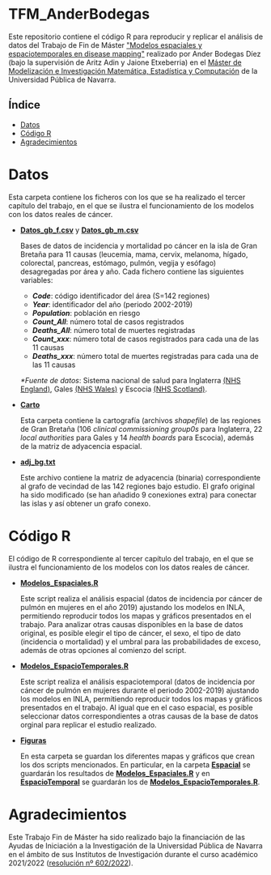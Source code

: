 # TFM_AnderBodegas
Este repositorio contiene el código R para reproducir y replicar el análisis de datos del Trabajo de Fin de Máster ["Modelos espaciales y espaciotemporales en disease mapping"](https://github.com/spatialstatisticsupna/TFM_AnderBodegas/blob/main/TFM_Ander_Bodegas.pdf) realizado por Ander Bodegas Díez (bajo la supervisión de Aritz Adin y Jaione Etxeberria) en el [Máster de Modelización e Investigación Matemática, Estadística y Computación](https://www.unavarra.es/sites/masteres/ciencias/modelizacion-invest-matematica/presentacion.html) de la Universidad Pública de Navarra.


## Índice

- [Datos](#Datos)
- [Código R](#Código-r)
- [Agradecimientos](#Agradecimientos)


# Datos

Esta carpeta contiene los ficheros con los que se ha realizado el tercer capítulo del trabajo, en el que se ilustra el funcionamiento de los modelos con los datos reales de cáncer.

- [**Datos_gb_f.csv**](https://github.com/spatialstatisticsupna/TFM_AnderBodegas/blob/main/Datos/Datos_gb_f.csv) y [**Datos_gb_m.csv**](https://github.com/spatialstatisticsupna/TFM_AnderBodegas/blob/main/Datos/Datos_gb_m.csv)

  Bases de datos de incidencia y mortalidad po cáncer en la isla de Gran Bretaña para 11 causas (leucemia, mama, cervix, melanoma, hígado, colorectal, pancreas, estómago, pulmón, vegija y esófago) desagregadas por área y año. Cada fichero contiene las siguientes variables:
  
    - **_Code_**: código identificador del área (S=142 regiones)
    - **_Year_**: identificador del año (periodo 2002-2019)
    - **_Population_**: población en riesgo
    - **_Count_All_**: número total de casos registrados
    - **_Deaths_All_**: número total de muertes registradas
    - **_Count_xxx_**: número total de casos registrados para cada una de las 11 causas 
    - **_Deaths_xxx_**: número total de muertes registradas para cada una de las 11 causas

  _*Fuente de datos_: Sistema nacional de salud para Inglaterra [(NHS England)](https://www.cancerdata.nhs.uk/incidence_and_mortality), Gales [(NHS Wales)](https://phw.nhs.wales/services-and-teams/welsh-cancer-intelligence-and-surveillance-unit-wcisu/) y Escocia [(NHS Scotland)](https://www.opendata.nhs.scot/dataset).
  
- [**Carto**](https://github.com/spatialstatisticsupna/TFM_AnderBodegas/blob/main/Datos/Carto/)

  Esta carpeta contiene la cartografía (archivos _shapefile_) de las regiones de Gran Bretaña (106 _clinical commissioning group0s_ para Inglaterra, 22 _local authorities_ para Gales y 14 _health boards_ para Escocia), además de la matriz de adyacencia espacial.
  
- [**adj_bg.txt**](https://github.com/spatialstatisticsupna/TFM_AnderBodegas/blob/main/Datos/Carto/adj_gb.txt)

  Este archivo contiene la matriz de adyacencia (binaria) correspondiente al grafo de vecindad de las 142 regiones bajo estudio. El grafo original ha sido modificado (se han añadido 9 conexiones extra) para conectar las islas y así obtener un grafo conexo.



# Código R
El código de R correspondiente al tercer capítulo del trabajo, en el que se ilustra el funcionamiento de los modelos con los datos reales de cáncer.

- [**Modelos_Espaciales.R**](https://github.com/spatialstatisticsupna/TFM_AnderBodegas/blob/main/R/Modelos_Espaciales.R)

  Este script realiza el análisis espacial (datos de incidencia por cáncer de pulmón en mujeres en el año 2019) ajustando los modelos en INLA, permitiendo reproducir todos los mapas y gráficos presentados en el trabajo. Para analizar otras causas disponibles en la base de datos original, es posible elegir el tipo de cáncer, el sexo, el tipo de dato (incidencia o mortalidad) y el umbral para las probabilidades de exceso, además de otras opciones al comienzo del script.

- [**Modelos_EspacioTemporales.R**](https://github.com/spatialstatisticsupna/TFM_AnderBodegas/blob/main/R/Modelos_EspacioTemporales.R)

  Este script realiza el análisis espaciotemporal (datos de incidencia por cáncer de pulmón en mujeres durante el periodo 2002-2019) ajustando los modelos en INLA, permitiendo reproducir todos los mapas y gráficos presentados en el trabajo. Al igual que en el caso espacial, es posible seleccionar datos correspondientes a otras causas de la base de datos orginal para replicar el estudio realizado.
  
- [**Figuras**](https://github.com/spatialstatisticsupna/TFM_AnderBodegas/blob/main/R/Figuras)

  En esta carpeta se guardan los diferentes mapas y gráficos que crean los dos scripts mencionados. En particular, en la carpeta [**Espacial**](https://github.com/spatialstatisticsupna/TFM_AnderBodegas/blob/main/R/Figuras/Espacial) se guardarán los resultados de [**Modelos_Espaciales.R**](https://github.com/spatialstatisticsupna/TFM_AnderBodegas/blob/main/R/Modelos_Espaciales.R) y en [**EspacioTemporal**](https://github.com/spatialstatisticsupna/TFM_AnderBodegas/blob/main/R/Figuras/EspacioTemporal) se guardarán los de [**Modelos_EspacioTemporales.R**](https://github.com/spatialstatisticsupna/TFM_AnderBodegas/blob/main/R/Modelos_EspacioTemporales.R).

  
# Agradecimientos
Este Trabajo Fin de Máster ha sido realizado bajo la financiación de las Ayudas de Iniciación a la Investigación de la Universidad Pública de Navarra en el ámbito de sus Institutos de Investigación durante el curso académico 2021/2022 ([resolución nº 602/2022](https://www2.unavarra.es/gesadj/centroJeronimoAyanz/JDA22Res.%20602%20TFM_INSTITUTOS.pdf)).

